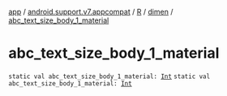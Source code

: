 [app](../../../index.md) / [android.support.v7.appcompat](../../index.md) / [R](../index.md) / [dimen](index.md) / [abc_text_size_body_1_material](.)

# abc_text_size_body_1_material

`static val abc_text_size_body_1_material: `[`Int`](https://kotlinlang.org/api/latest/jvm/stdlib/kotlin/-int/index.html)
`static val abc_text_size_body_1_material: `[`Int`](https://kotlinlang.org/api/latest/jvm/stdlib/kotlin/-int/index.html)